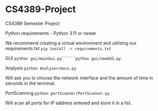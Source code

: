 # CS4389-Project
CS4389 Semester Project

Python requirements - Python 3.11 or newer

We recommend creating a virtual environment and utilizing our requirements.txt 
```pip install -r requirements.txt```

GUI
```python gui/mainGui.py``````python gui/newGUI.py```

Analysis
```python Analyzer/main.py```

Will ask you to choose the network interface and the amount of time in seconds in the terminal.

PortScanning
```python portScanner/PortScanner.py```

Will scan all ports for IP address entered and store it in a list.
